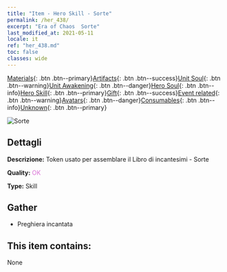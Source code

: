 ```yaml
---
title: "Item - Hero Skill - Sorte"
permalink: /her_438/
excerpt: "Era of Chaos  Sorte"
last_modified_at: 2021-05-11
locale: it
ref: "her_438.md"
toc: false
classes: wide
---
```

 [Materials](/ItemsIT/){: .btn .btn--primary}[Artifacts](/ItemsIT/Artifacts/){: .btn .btn--success}[Unit Soul](/ItemsIT/UnitSoul/){: .btn .btn--warning}[Unit Awakening](/ItemsIT/UnitAwakening/){: .btn .btn--danger}[Hero Soul](/ItemsIT/HeroSoul/){: .btn .btn--info}[Hero Skill](/ItemsIT/HeroSkill/){: .btn .btn--primary}[Gift](/ItemsIT/Gift/){: .btn .btn--success}[Event related](/ItemsIT/Events/){: .btn .btn--warning}[Avatars](/ItemsIT/Avatars/){: .btn .btn--danger}[Consumables](/ItemsIT/Consumables/){: .btn .btn--info}[Unknown](/ItemsIT/Unknown/){: .btn .btn--primary}

 ![Sorte](/images/t/ps_xingyunzhishen.png)

## Dettagli
 **Descrizione:** Token usato per assemblare il Libro di incantesimi - Sorte

 **Quality:** <span style="color: #DA70D6">OK</span>

 **Type:** Skill

## Gather

*    Preghiera incantata 

## This item contains:

  None

